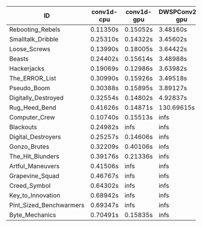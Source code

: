 |ID|conv1d-cpu|conv1d-gpu|DWSPConv2D-gpu|gemm-gpu|avg|
|-|-|-|-|-|-|
|Rebooting_Rebels|0.11350s|0.15052s|3.48160s|2.10364s|1.46231s|
|Smalltalk_Dribble|0.25310s|0.14322s|3.45602s|2.15048s|1.50071s|
|Loose_Screws|0.13990s|0.18005s|3.64422s|2.17591s|1.53502s|
|Beasts|0.24402s|0.15614s|3.48988s|2.36575s|1.56395s|
|Hackerjacks|0.19069s|0.12986s|3.63982s|2.30273s|1.56578s|
|The_ERROR_List|0.30990s|0.15926s|3.49518s|2.30509s|1.56736s|
|Pseudo_Boom|0.30388s|0.15895s|3.89127s|2.32129s|1.66885s|
|Digitally_Destroyed|0.32554s|0.14802s|4.92837s|2.90838s|2.07758s|
|Rug_Heed_Bend|0.41626s|0.14871s|130.69615s|4.74683s|34.00199s|
|Computer_Crew|0.10740s|0.15513s|infs|4.88371s|infs|
|Blackouts|0.24982s|infs|infs|2.02278s|infs|
|Digital_Destroyers|0.25257s|0.14606s|infs|2.20872s|infs|
|Gonzo_Brutes|0.32209s|0.40106s|infs|4.89834s|infs|
|The_Hit_Blunders|0.39176s|0.21336s|infs|2.36991s|infs|
|Artful_Maneuvers|0.41506s|infs|infs|4.90580s|infs|
|Grapevine_Squad|0.46767s|infs|infs|4.91941s|infs|
|Creed_Symbol|0.64302s|infs|infs|4.80328s|infs|
|Key_to_Innovation|0.68942s|infs|infs|4.80614s|infs|
|Pint_Sized_Benchwarmers|0.69347s|infs|infs|4.84362s|infs|
|Byte_Mechanics|0.70491s|0.15835s|infs|4.80684s|infs|
